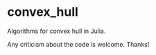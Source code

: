 # convex_hull

Algorithms for convex hull in Julia.

Any criticism about the code is welcome.
Thanks!
